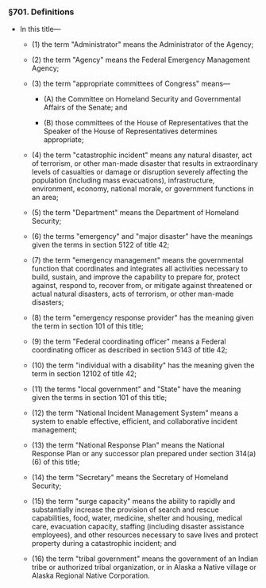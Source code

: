 ### §701. Definitions
* In this title—

  * (1) the term "Administrator" means the Administrator of the Agency;

  * (2) the term "Agency" means the Federal Emergency Management Agency;

  * (3) the term "appropriate committees of Congress" means—

    * (A) the Committee on Homeland Security and Governmental Affairs of the Senate; and

    * (B) those committees of the House of Representatives that the Speaker of the House of Representatives determines appropriate;


  * (4) the term "catastrophic incident" means any natural disaster, act of terrorism, or other man-made disaster that results in extraordinary levels of casualties or damage or disruption severely affecting the population (including mass evacuations), infrastructure, environment, economy, national morale, or government functions in an area;

  * (5) the term "Department" means the Department of Homeland Security;

  * (6) the terms "emergency" and "major disaster" have the meanings given the terms in section 5122 of title 42;

  * (7) the term "emergency management" means the governmental function that coordinates and integrates all activities necessary to build, sustain, and improve the capability to prepare for, protect against, respond to, recover from, or mitigate against threatened or actual natural disasters, acts of terrorism, or other man-made disasters;

  * (8) the term "emergency response provider" has the meaning given the term in section 101 of this title;

  * (9) the term "Federal coordinating officer" means a Federal coordinating officer as described in section 5143 of title 42;

  * (10) the term "individual with a disability" has the meaning given the term in section 12102 of title 42;

  * (11) the terms "local government" and "State" have the meaning given the terms in section 101 of this title;

  * (12) the term "National Incident Management System" means a system to enable effective, efficient, and collaborative incident management;

  * (13) the term "National Response Plan" means the National Response Plan or any successor plan prepared under section 314(a)(6) of this title;

  * (14) the term "Secretary" means the Secretary of Homeland Security;

  * (15) the term "surge capacity" means the ability to rapidly and substantially increase the provision of search and rescue capabilities, food, water, medicine, shelter and housing, medical care, evacuation capacity, staffing (including disaster assistance employees), and other resources necessary to save lives and protect property during a catastrophic incident; and

  * (16) the term "tribal government" means the government of an Indian tribe or authorized tribal organization, or in Alaska a Native village or Alaska Regional Native Corporation.